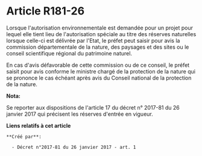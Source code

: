 # Article R181-26

Lorsque l'autorisation environnementale est demandée pour un projet pour lequel elle tient lieu de l'autorisation spéciale au
titre des réserves naturelles lorsque celle-ci est délivrée par l'Etat, le préfet peut saisir pour avis la commission
départementale de la nature, des paysages et des sites ou le conseil scientifique régional du patrimoine naturel.

En cas d'avis défavorable de cette commission ou de ce conseil, le préfet saisit pour avis conforme le ministre chargé de la
protection de la nature qui se prononce le cas échéant après avis du Conseil national de la protection de la nature.

**Nota:**

Se reporter aux dispositions de l'article 17 du décret n° 2017-81 du 26 janvier 2017 qui précisent les réserves d'entrée en
vigueur.

**Liens relatifs à cet article**

	**Créé par**:

	  - Décret n°2017-81 du 26 janvier 2017 - art. 1
